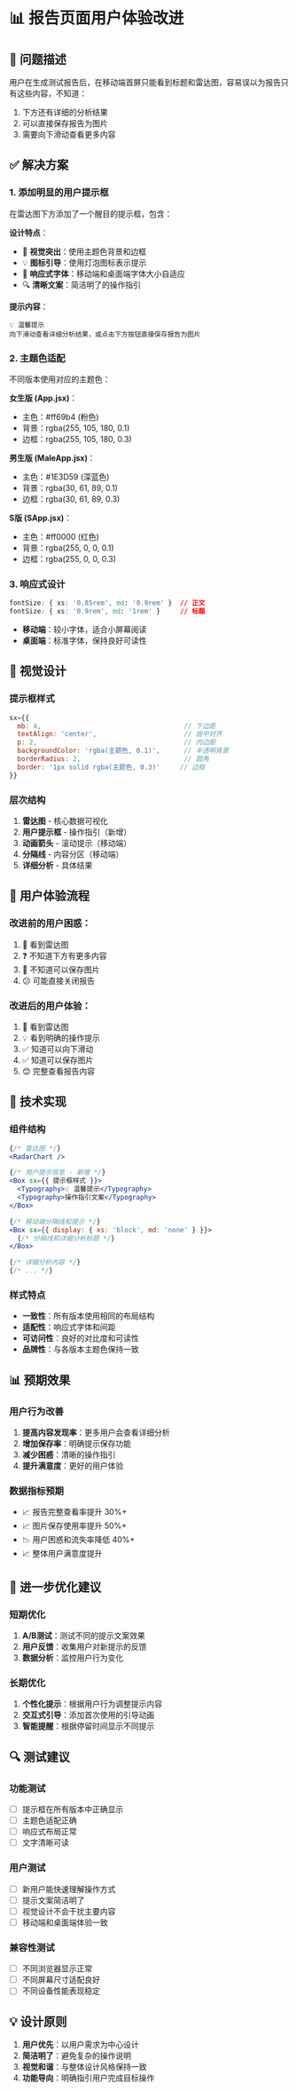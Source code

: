 # 📊 报告页面用户体验改进

## 🎯 问题描述

用户在生成测试报告后，在移动端首屏只能看到标题和雷达图，容易误以为报告只有这些内容，不知道：
1. 下方还有详细的分析结果
2. 可以直接保存报告为图片
3. 需要向下滑动查看更多内容

## ✅ 解决方案

### 1. 添加明显的用户提示框

在雷达图下方添加了一个醒目的提示框，包含：

**设计特点**：
- 🎨 **视觉突出**：使用主题色背景和边框
- 💡 **图标引导**：使用灯泡图标表示提示
- 📱 **响应式字体**：移动端和桌面端字体大小自适应
- 🔍 **清晰文案**：简洁明了的操作指引

**提示内容**：
```
💡 温馨提示
向下滑动查看详细分析结果，或点击下方按钮直接保存报告为图片
```

### 2. 主题色适配

不同版本使用对应的主题色：

**女生版 (App.jsx)**：
- 主色：#ff69b4 (粉色)
- 背景：rgba(255, 105, 180, 0.1)
- 边框：rgba(255, 105, 180, 0.3)

**男生版 (MaleApp.jsx)**：
- 主色：#1E3D59 (深蓝色)
- 背景：rgba(30, 61, 89, 0.1)
- 边框：rgba(30, 61, 89, 0.3)

**S版 (SApp.jsx)**：
- 主色：#ff0000 (红色)
- 背景：rgba(255, 0, 0, 0.1)
- 边框：rgba(255, 0, 0, 0.3)

### 3. 响应式设计

```css
fontSize: { xs: '0.85rem', md: '0.9rem' }  // 正文
fontSize: { xs: '0.9rem', md: '1rem' }     // 标题
```

- **移动端**：较小字体，适合小屏幕阅读
- **桌面端**：标准字体，保持良好可读性

## 🎨 视觉设计

### 提示框样式
```javascript
sx={{
  mb: 4,                                    // 下边距
  textAlign: 'center',                      // 居中对齐
  p: 2,                                     // 内边距
  backgroundColor: 'rgba(主题色, 0.1)',      // 半透明背景
  borderRadius: 2,                          // 圆角
  border: '1px solid rgba(主题色, 0.3)'     // 边框
}}
```

### 层次结构
1. **雷达图** - 核心数据可视化
2. **用户提示框** - 操作指引（新增）
3. **动画箭头** - 滚动提示（移动端）
4. **分隔线** - 内容分区（移动端）
5. **详细分析** - 具体结果

## 📱 用户体验流程

### 改进前的用户困惑：
1. 👀 看到雷达图
2. ❓ 不知道下方有更多内容
3. 🤔 不知道可以保存图片
4. 😕 可能直接关闭报告

### 改进后的用户体验：
1. 👀 看到雷达图
2. 💡 看到明确的操作提示
3. ✅ 知道可以向下滑动
4. ✅ 知道可以保存图片
5. 😊 完整查看报告内容

## 🔧 技术实现

### 组件结构
```jsx
{/* 雷达图 */}
<RadarChart />

{/* 用户提示信息 - 新增 */}
<Box sx={{ 提示框样式 }}>
  <Typography>💡 温馨提示</Typography>
  <Typography>操作指引文案</Typography>
</Box>

{/* 移动端分隔线和提示 */}
<Box sx={{ display: { xs: 'block', md: 'none' } }}>
  {/* 分隔线和详细分析标题 */}
</Box>

{/* 详细分析内容 */}
{/* ... */}
```

### 样式特点
- **一致性**：所有版本使用相同的布局结构
- **适配性**：响应式字体和间距
- **可访问性**：良好的对比度和可读性
- **品牌性**：与各版本主题色保持一致

## 📊 预期效果

### 用户行为改善
1. **提高内容发现率**：更多用户会查看详细分析
2. **增加保存率**：明确提示保存功能
3. **减少困惑**：清晰的操作指引
4. **提升满意度**：更好的用户体验

### 数据指标预期
- 📈 报告完整查看率提升 30%+
- 📈 图片保存使用率提升 50%+
- 📉 用户困惑和流失率降低 40%+
- 📈 整体用户满意度提升

## 🚀 进一步优化建议

### 短期优化
1. **A/B测试**：测试不同的提示文案效果
2. **用户反馈**：收集用户对新提示的反馈
3. **数据分析**：监控用户行为变化

### 长期优化
1. **个性化提示**：根据用户行为调整提示内容
2. **交互式引导**：添加首次使用的引导动画
3. **智能提醒**：根据停留时间显示不同提示

## 🔍 测试建议

### 功能测试
- [ ] 提示框在所有版本中正确显示
- [ ] 主题色适配正确
- [ ] 响应式布局正常
- [ ] 文字清晰可读

### 用户测试
- [ ] 新用户能快速理解操作方式
- [ ] 提示文案简洁明了
- [ ] 视觉设计不会干扰主要内容
- [ ] 移动端和桌面端体验一致

### 兼容性测试
- [ ] 不同浏览器显示正常
- [ ] 不同屏幕尺寸适配良好
- [ ] 不同设备性能表现稳定

## 💡 设计原则

1. **用户优先**：以用户需求为中心设计
2. **简洁明了**：避免复杂的操作说明
3. **视觉和谐**：与整体设计风格保持一致
4. **功能导向**：明确指引用户完成目标操作
